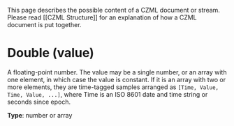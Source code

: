 This page describes the possible content of a CZML document or stream. Please read [[CZML Structure]] for an explanation of how a CZML document is put together.

# Double (value)

A floating-point number. The value may be a single number, or an array with one element, in which case the value is constant. If it is an array with two or more elements, they are time-tagged samples arranged as `[Time, Value, Time, Value, ...]`, where Time is an ISO 8601 date and time string or seconds since epoch.

**Type**: number or array

